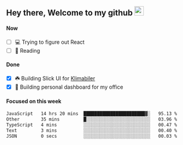 ## Hey there, Welcome to my github <img src="https://media.giphy.com/media/hvRJCLFzcasrR4ia7z/giphy.gif" width="25px">

#### Now
- [ ] 💻 Trying to figure out React
- [ ] 📕 Reading

#### Done
- [x] ☘️ Building Slick UI for [Klimabiler](https://klimabiler.dk)
- [x] 🚀 Building personal dashboard for my office
 
 #### Focused on this week
<!--START_SECTION:waka-->

```txt
JavaScript   14 hrs 20 mins  ███████████████████████▓░   95.13 %
Other        35 mins         █░░░░░░░░░░░░░░░░░░░░░░░░   03.96 %
TypeScript   4 mins          ░░░░░░░░░░░░░░░░░░░░░░░░░   00.47 %
Text         3 mins          ░░░░░░░░░░░░░░░░░░░░░░░░░   00.40 %
JSON         0 secs          ░░░░░░░░░░░░░░░░░░░░░░░░░   00.03 %
```

<!--END_SECTION:waka-->

